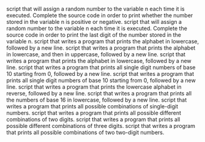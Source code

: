 script that will assign a random number to the variable n each time it is executed. Complete the source code in order to print whether the number stored in the variable n is positive or negative.
script that will assign a random number to the variable n each time it is executed. Complete the source code in order to print the last digit of the number stored in the variable n.
script that writes a program that prints the alphabet in lowercase, followed by a new line.
script that writes a program that prints the alphabet in lowercase, and then in uppercase, followed by a new line.
script that writes a program that prints the alphabet in lowercase, followed by a new line.
script that writes a program that prints all single digit numbers of base 10 starting from 0, followed by a new line.
script that writes a program that prints all single digit numbers of base 10 starting from 0, followed by a new line.
script that writes a program that prints the lowercase alphabet in reverse, followed by a new line.
script that writes a program that prints all the numbers of base 16 in lowercase, followed by a new line.
script that writes a program that prints all possible combinations of single-digit numbers.
script that writes a program that prints all possible different combinations of two digits.
script that writes a program that prints all possible different combinations of three digits.
script that writes a program that prints all possible combinations of two two-digit numbers.
